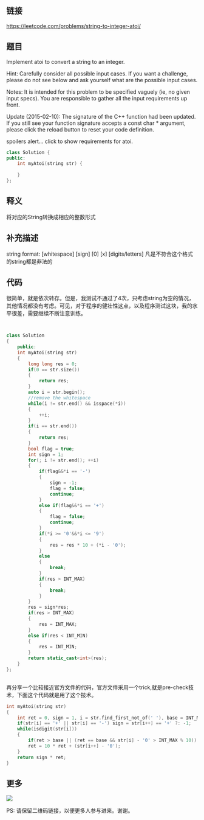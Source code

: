 ## 链接


https://leetcode.com/problems/string-to-integer-atoi/


## 题目

Implement atoi to convert a string to an integer.

Hint: Carefully consider all possible input cases. If you want a challenge, please do not see below and ask yourself what are the possible input cases.

Notes: It is intended for this problem to be specified vaguely (ie, no given input specs). You are responsible to gather all the input requirements up front.

Update (2015-02-10):
The signature of the C++ function had been updated. If you still see your function signature accepts a const char * argument, please click the reload button  to reset your code definition.

spoilers alert... click to show requirements for atoi.

```C++
class Solution {
public:
    int myAtoi(string str) {
        
    }
};
```

## 释义

将对应的String转换成相应的整数形式

## 补充描述

string format: [whitespace] [sign] [0] [x] [digits/letters]
凡是不符合这个格式的string都是非法的

## 代码

很简单，就是依次转存。但是，我测试不通过了4次，只考虑string为空的情况，其他情况都没有考虑。可见，对于程序的健壮性这点，以及程序测试这块，我的水平很差，需要继续不断注意训练。


```c++


class Solution
{
    public:
    int myAtoi(string str)
    {
        long long res = 0;
        if(0 == str.size())
        {
            return res;
        }
        auto i = str.begin();
        //remove the whitespace 
        while(i != str.end() && isspace(*i))
        {
            ++i;
        }
        if(i == str.end())
        {
            return res;
        }
        bool flag = true;
        int sign = 1;
        for(; i != str.end(); ++i)
        {
            if(flag&&*i == '-')
            {
                sign = -1;
                flag = false;
                continue;
            }
            else if(flag&&*i == '+')
            {
                flag = false;
                continue;
            }
            if(*i >= '0'&&*i <= '9')
            {
                res = res * 10 + (*i - '0');
            }
            else
            {
                break;
            }
            if(res > INT_MAX)
            {
                break;
            }
        }
        res = sign*res;
        if(res > INT_MAX)
        {
            res = INT_MAX;
        }
        else if(res < INT_MIN)
        {
            res = INT_MIN;
        }
        return static_cast<int>(res);
    }
};



```


再分享一个比较接近官方文件的代码，官方文件采用一个trick,就是pre-check技术，下面这个代码就是用了这个技术。
```C++
int myAtoi(string str)
{
    int ret = 0, sign = 1, i = str.find_first_not_of(' '), base = INT_MAX / 10;
    if(str[i] == '+' || str[i] == '-') sign = str[i++] == '+' ?: -1;
    while(isdigit(str[i]))
    {
        if(ret > base || (ret == base && str[i] - '0' > INT_MAX % 10))          return sign > 0 ? INT_MAX : INT_MIN;
        ret = 10 * ret + (str[i++] - '0');
    }
    return sign * ret;
}

```
## 更多

![](https://github.com/githubwoniu/learnprogram/blob/master/image/erweima.png)

PS: 请保留二维码链接，以便更多人参与进来。谢谢。
